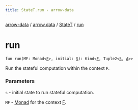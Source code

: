 ```yaml
---
title: StateT.run - arrow-data
---
```


[arrow-data](../../index.html) / [arrow.data](../index.html) / [StateT](index.html) / [run](./run.html)

# run

`fun run(MF: Monad<`[`F`](index.html#F)`>, initial: `[`S`](index.html#S)`): Kind<`[`F`](index.html#F)`, Tuple2<`[`S`](index.html#S)`, `[`A`](index.html#A)`>>`

Run the stateful computation within the context `F`.

### Parameters

`s` - initial state to run stateful computation.

`MF` - [Monad](#) for the context [F](index.html#F).